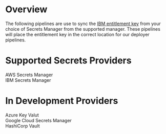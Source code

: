 # Overview

The following pipelines are use to sync the [IBM entitlement key](https://www.ibm.com/docs/en/cloud-paks/1.0?topic=entitlements-obtaining-your-red-hat-entitlement-key) from your choice of Secrets Manager from the supported manager. These pipelines will place the entitlement key in the correct location for our deployer pipelines.

# Supported Secrets Providers

AWS Secrets Manager \
IBM Secrets Manager


# In Development Providers
Azure Key Valut \
Google Cloud Secrets Manager \
HashiCorp Vault

